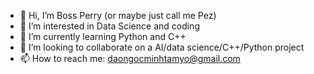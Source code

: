 - 👋 Hi, I’m Boss Perry (or maybe just call me Pez)
- 👀 I’m interested in Data Science and coding
- 🌱 I’m currently learning Python and C++
- 💞️ I’m looking to collaborate on a AI/data science/C++/Python project
- 📫 How to reach me: daongocminhtamyo@gmail.com

<!---
bossperry08/bossperry08 is a ✨ special ✨ repository because its `README.md` (this file) appears on your GitHub profile.
You can click the Preview link to take a look at your changes.
--->
